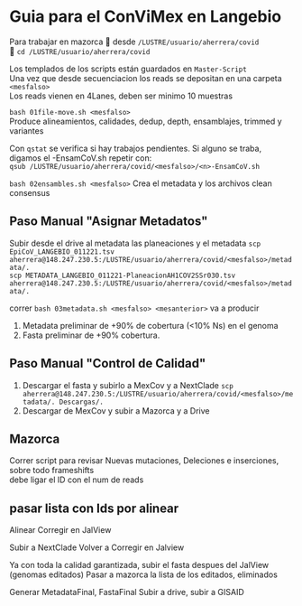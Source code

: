 # Guia para el ConViMex en Langebio    
Para trabajar en mazorca :corn: desde  `/LUSTRE/usuario/aherrera/covid `    
:corn: 
`cd /LUSTRE/usuario/aherrera/covid `    

Los templados de los scripts están guardados en `Master-Script`      
Una vez que desde secuenciacion los reads se depositan en una carpeta `<mesfalso>`     
Los reads vienen en 4Lanes, deben ser minimo 10 muestras  

`bash 01file-move.sh <mesfalso>`     
Produce alineamientos, calidades, dedup, depth, ensamblajes, trimmed y variantes     

Con `qstat` se verifica si hay trabajos pendientes. Si alguno se traba, digamos el <n>-EnsamCoV.sh repetir con:   
`qsub /LUSTRE/usuario/aherrera/covid/<mesfalso>/<n>-EnsamCoV.sh ` 
  
`bash 02ensambles.sh <mesfalso>`
 Crea el metadata y los archivos clean consensus
 
 ## Paso Manual "Asignar Metadatos"
 Subir desde el drive al metadata las planeaciones y el metadata
`scp EpiCoV_LANGEBIO_011221.tsv aherrera@148.247.230.5:/LUSTRE/usuario/aherrera/covid/<mesfalso>/metadata/.`  
`scp METADATA_LANGEBIO_011221-PlaneacionAH1COV2SSr030.tsv aherrera@148.247.230.5:/LUSTRE/usuario/aherrera/covid/<mesfalso>/metadata/.`

  correr
`bash 03metadata.sh <mesfalso> <mesanterior>`
  va a producir 
  1. Metadata preliminar de +90% de cobertura (<10% Ns) en el genoma
  2. Fasta preliminar de +90% cobertura. 
                                                              
 ## Paso Manual "Control de Calidad"
1. Descargar el fasta y subirlo a MexCov y a NextClade
`scp aherrera@148.247.230.5:/LUSTRE/usuario/aherrera/covid/<mesfalso>/metadata/. Descargas/.`  
2. Descargar de MexCov y subir a Mazorca y a Drive
  
 ## Mazorca 
  Correr script para revisar Nuevas mutaciones, Deleciones e inserciones, sobre todo frameshifts   
  debe ligar el ID con el num de reads
 
  ## pasar lista con Ids por alinear
  Alinear 
  Corregir en JalView
  
  Subir a NextClade
  Volver a Corregir en Jalview
 
  Ya con toda la calidad garantizada, subir el fasta despues del JalView (genomas editados)
  Pasar a mazorca la lista de los editados, eliminados
  
  Generar MetadataFinal, FastaFinal
  Subir a drive, subir a GISAID
  
                                                              
  
